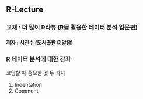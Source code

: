 ## R-Lecture

### 교재 : 더 많이 R라뷰 (R을 활용한 데이터 분석 입문편)
#### 저자 : 서진수 (도서출판 더알음)

### R 데이터 분석에 대한 강좌

코딩할 때 중요한 것 두 가지

   1. Indentation
   2. Comment
